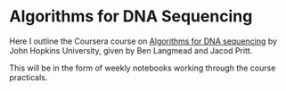 # Algorithms for DNA Sequencing

Here I outline the Coursera course on [Algorithms for DNA sequencing](https://www.coursera.org/learn/dna-sequencing?utm_source=gg&utm_medium=sem&utm_campaign=04-CourseraPlus-ESC&utm_content=B2C&campaignid=13433112712&adgroupid=121113573337&device=c&keyword=coursera&matchtype=b&network=g&devicemodel=&adpostion=&creativeid=526383220040&hide_mobile_promo=&gclid=CjwKCAiAp7GcBhA0EiwA9U0mtk1v6R1HH-c9AunhAb73ehoc14dhj1aviBwjaAZ1E3NbgDG0kAqFDBoCn0QQAvD_BwE) by John Hopkins University, given by Ben Langmead and Jacod Pritt.


This will be in the form of weekly notebooks working through the course practicals.
